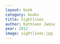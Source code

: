 ```yaml
---
layout: book
category: books
title: Sightlines
author: Kathleen Jamie
year: 2012
image: sightlines.jpg
---
```

